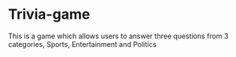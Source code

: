 # Trivia-game
This is a game which allows users to answer three questions from 3 categories, Sports, Entertainment and Politics
